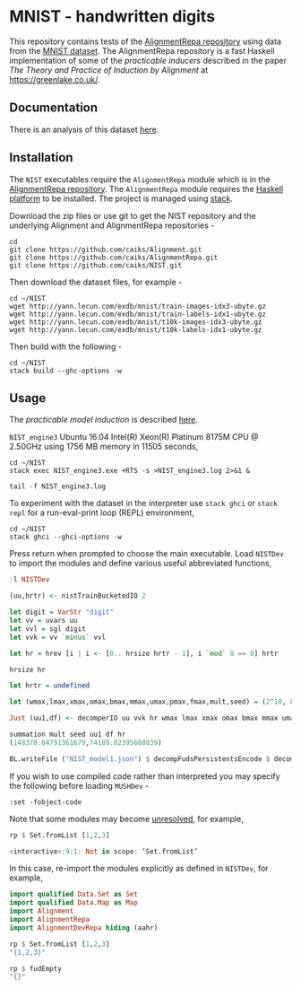 # MNIST - handwritten digits

This repository contains tests of the [AlignmentRepa repository](https://github.com/caiks/AlignmentRepa) using data from the [MNIST dataset](http://yann.lecun.com/exdb/mnist/). The AlignmentRepa repository is a fast Haskell implementation of some of the *practicable inducers* described in the paper *The Theory and Practice of Induction by Alignment* at https://greenlake.co.uk/. 

## Documentation

There is an analysis of this dataset [here](https://greenlake.co.uk/pages/dataset_NIST). 

## Installation

The `NIST` executables require the `AlignmentRepa` module which is in the [AlignmentRepa repository](https://github.com/caiks/AlignmentRepa). The `AlignmentRepa` module requires the [Haskell platform](https://www.haskell.org/downloads#platform) to be installed. The project is managed using [stack](https://docs.haskellstack.org/en/stable/).

Download the zip files or use git to get the NIST repository and the underlying Alignment and AlignmentRepa repositories -
```
cd
git clone https://github.com/caiks/Alignment.git
git clone https://github.com/caiks/AlignmentRepa.git
git clone https://github.com/caiks/NIST.git
```
Then download the dataset files, for example -
```
cd ~/NIST
wget http://yann.lecun.com/exdb/mnist/train-images-idx3-ubyte.gz
wget http://yann.lecun.com/exdb/mnist/train-labels-idx1-ubyte.gz
wget http://yann.lecun.com/exdb/mnist/t10k-images-idx3-ubyte.gz
wget http://yann.lecun.com/exdb/mnist/t10k-labels-idx1-ubyte.gz
```
Then build with the following -
```
cd ~/NIST
stack build --ghc-options -w

```

## Usage

The *practicable model induction* is described [here](https://greenlake.co.uk/pages/dataset_NIST_model#model3).

`NIST_engine3` Ubuntu 16.04 Intel(R) Xeon(R) Platinum 8175M CPU @ 2.50GHz using 1756 MB memory in 11505 seconds,

```
cd ~/NIST
stack exec NIST_engine3.exe +RTS -s >NIST_engine3.log 2>&1 &

tail -f NIST_engine3.log

```
To experiment with the dataset in the interpreter use `stack ghci` or `stack repl` for a run-eval-print loop (REPL) environment, 
```
cd ~/NIST
stack ghci --ghci-options -w

```
Press return when prompted to choose the main executable. Load `NISTDev` to import the modules and define various useful abbreviated functions,
```hs
:l NISTDev

(uu,hrtr) <- nistTrainBucketedIO 2

let digit = VarStr "digit"
let vv = uvars uu
let vvl = sgl digit
let vvk = vv `minus` vvl

let hr = hrev [i | i <- [0.. hrsize hrtr - 1], i `mod` 8 == 0] hrtr 

hrsize hr

let hrtr = undefined

let (wmax,lmax,xmax,omax,bmax,mmax,umax,pmax,fmax,mult,seed) = (2^10, 8, 2^10, 10, (10*3), 3, 2^8, 1, 15, 1, 5)

Just (uu1,df) <- decomperIO uu vvk hr wmax lmax xmax omax bmax mmax umax pmax fmax mult seed

summation mult seed uu1 df hr
(148378.04791361679,74189.02395680839)

BL.writeFile ("NIST_model1.json") $ decompFudsPersistentsEncode $ decompFudsPersistent df

```
If you wish to use compiled code rather than interpreted you may specify the following before loading `MUSHDev` -
```
:set -fobject-code

```
Note that some modules may become [unresolved](https://downloads.haskell.org/~ghc/7.10.3-rc1/users_guide/ghci-obj.html), for example,
```hs
rp $ Set.fromList [1,2,3]

<interactive>:9:1: Not in scope: ‘Set.fromList’
```
In this case, re-import the modules explicitly as defined in `NISTDev`, for example,
```hs
import qualified Data.Set as Set
import qualified Data.Map as Map
import Alignment
import AlignmentRepa
import AlignmentDevRepa hiding (aahr)

rp $ Set.fromList [1,2,3]
"{1,2,3}"

rp $ fudEmpty
"{}"
```

